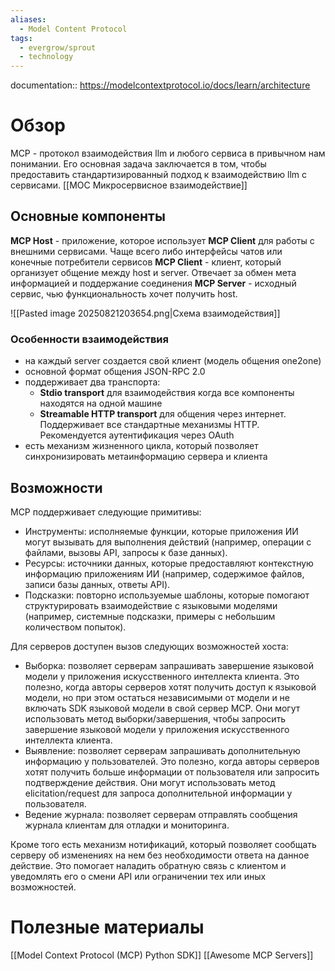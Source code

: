 ```yaml
---
aliases:
  - Model Content Protocol
tags:
  - evergrow/sprout
  - technology
---
```

documentation::  https://modelcontextprotocol.io/docs/learn/architecture
# Обзор
MCP - протокол взаимодействия llm и любого сервиса в привычном нам понимании. Его основная задача заключается в том, чтобы предоставить стандартизированный подход к взаимодействию llm с сервисами. [[MOC Микросервисное взаимодействие]]

## Основные компоненты 
**MCP Host** - приложение, которое использует **MCP Client** для работы с внешними сервисами. Чаще всего либо интерфейсы чатов или конечные потребители сервисов 
**MCP Client** - клиент, который организует общение между host и server. Отвечает за обмен мета информацией и поддержание соединения 
**MCP Server** - исходный сервис, чью функциональность хочет получить host. 

![[Pasted image 20250821203654.png|Схема взаимодействия]]

### Особенности взаимодействия 
- на каждый server создается свой клиент (модель общения one2one)
- основной формат общения JSON-RPC 2.0
- поддерживает два транспорта:
	- **Stdio transport** для взаимодействия когда все компоненты находятся на одной машине 
	- **Streamable HTTP transport** для общения через интернет. Поддерживает все стандартные механизмы HTTP. Рекомендуется аутентификация через OAuth
- есть механизм жизненного цикла, который позволяет синхронизировать метаинформацию сервера и клиента

## Возможности 
MCP поддерживает следующие примитивы:
- Инструменты: исполняемые функции, которые приложения ИИ могут вызывать для выполнения действий (например, операции с файлами, вызовы API, запросы к базе данных).
- Ресурсы: источники данных, которые предоставляют контекстную информацию приложениям ИИ (например, содержимое файлов, записи базы данных, ответы API).
- Подсказки: повторно используемые шаблоны, которые помогают структурировать взаимодействие с языковыми моделями (например, системные подсказки, примеры с небольшим количеством попыток).

Для серверов доступен вызов следующих возможностей хоста:
- Выборка: позволяет серверам запрашивать завершение языковой модели у приложения искусственного интеллекта клиента. Это полезно, когда авторы серверов хотят получить доступ к языковой модели, но при этом остаться независимыми от модели и не включать SDK языковой модели в свой сервер MCP. Они могут использовать метод выборки/завершения, чтобы запросить завершение языковой модели у приложения искусственного интеллекта клиента.
- Выявление: позволяет серверам запрашивать дополнительную информацию у пользователей. Это полезно, когда авторы серверов хотят получить больше информации от пользователя или запросить подтверждение действия. Они могут использовать метод elicitation/request для запроса дополнительной информации у пользователя.
- Ведение журнала: позволяет серверам отправлять сообщения журнала клиентам для отладки и мониторинга.

Кроме того есть механизм нотификаций, который позволяет сообщать серверу об изменениях на нем без необходимости ответа на данное действие. Это помогает наладить обратную связь с клиентом и уведомлять его о смени API или ограничении тех или иных возможностей. 

# Полезные материалы
[[Model Context Protocol (MCP) Python SDK]]
[[Awesome MCP Servers]]
